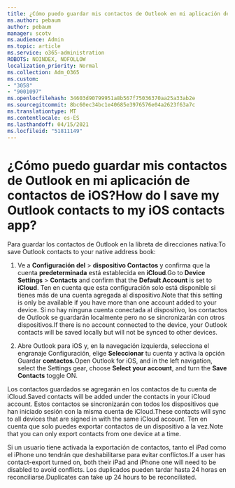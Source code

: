 ```yaml
---
title: ¿Cómo puedo guardar mis contactos de Outlook en mi aplicación de contactos de iOS?
ms.author: pebaum
author: pebaum
manager: scotv
ms.audience: Admin
ms.topic: article
ms.service: o365-administration
ROBOTS: NOINDEX, NOFOLLOW
localization_priority: Normal
ms.collection: Adm_O365
ms.custom:
- "3058"
- "9001097"
ms.openlocfilehash: 34603d90799951a8b567f75036370aa25a33ab2e
ms.sourcegitcommit: 8bc60ec34bc1e40685e3976576e04a2623f63a7c
ms.translationtype: MT
ms.contentlocale: es-ES
ms.lasthandoff: 04/15/2021
ms.locfileid: "51811149"
---
```

# <a name="how-do-i-save-my-outlook-contacts-to-my-ios-contacts-app"></a><span data-ttu-id="6447f-102">¿Cómo puedo guardar mis contactos de Outlook en mi aplicación de contactos de iOS?</span><span class="sxs-lookup"><span data-stu-id="6447f-102">How do I save my Outlook contacts to my iOS contacts app?</span></span>

<span data-ttu-id="6447f-103">Para guardar los contactos de Outlook en la libreta de direcciones nativa:</span><span class="sxs-lookup"><span data-stu-id="6447f-103">To save Outlook contacts to your native address book:</span></span>
 
1. <span data-ttu-id="6447f-104">Ve a **Configuración del**  >  **dispositivo Contactos** y confirma que la cuenta **predeterminada** está establecida en **iCloud**.</span><span class="sxs-lookup"><span data-stu-id="6447f-104">Go to **Device Settings** > **Contacts** and confirm that the **Default Account** is set to **iCloud**.</span></span> <span data-ttu-id="6447f-105">Ten en cuenta que esta configuración solo está disponible si tienes más de una cuenta agregada al dispositivo.</span><span class="sxs-lookup"><span data-stu-id="6447f-105">Note that this setting is only be available if you have more than one account added to your device.</span></span> <span data-ttu-id="6447f-106">Si no hay ninguna cuenta conectada al dispositivo, los contactos de Outlook se guardarán localmente pero no se sincronizarán con otros dispositivos.</span><span class="sxs-lookup"><span data-stu-id="6447f-106">If there is no account connected to the device, your Outlook contacts will be saved locally but will not be synced to other devices.</span></span>
 
2. <span data-ttu-id="6447f-107">Abre Outlook para iOS y, en la navegación izquierda, selecciona el engranaje Configuración, elige **Seleccionar** tu cuenta y activa la opción Guardar **contactos.**</span><span class="sxs-lookup"><span data-stu-id="6447f-107">Open Outlook for iOS, and in the left navigation, select the Settings gear, choose **Select your account**, and turn the **Save Contacts** toggle ON.</span></span>
 
<span data-ttu-id="6447f-108">Los contactos guardados se agregarán en los contactos de tu cuenta de iCloud.</span><span class="sxs-lookup"><span data-stu-id="6447f-108">Saved contacts will be added under the contacts in your iCloud account.</span></span> <span data-ttu-id="6447f-109">Estos contactos se sincronizarán con todos los dispositivos que han iniciado sesión con la misma cuenta de iCloud.</span><span class="sxs-lookup"><span data-stu-id="6447f-109">These contacts will sync to all devices that are signed in with the same iCloud account.</span></span> <span data-ttu-id="6447f-110">Ten en cuenta que solo puedes exportar contactos de un dispositivo a la vez.</span><span class="sxs-lookup"><span data-stu-id="6447f-110">Note that you can only export contacts from one device at a time.</span></span>
 
<span data-ttu-id="6447f-111">Si un usuario tiene activada la exportación de contactos, tanto el iPad como el iPhone uno tendrán que deshabilitarse para evitar conflictos.</span><span class="sxs-lookup"><span data-stu-id="6447f-111">If a user has contact-export turned on, both their iPad and iPhone one will need to be disabled to avoid conflicts.</span></span> <span data-ttu-id="6447f-112">Los duplicados pueden tardar hasta 24 horas en reconciliarse.</span><span class="sxs-lookup"><span data-stu-id="6447f-112">Duplicates can take up 24 hours to be reconciliated.</span></span>